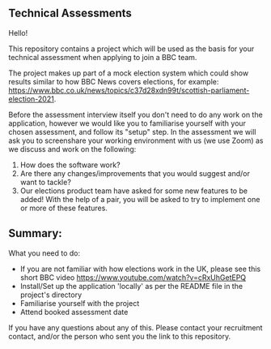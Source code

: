 Technical Assessments
---

Hello!

This repository contains a project which will be used as the basis for your technical assessment when applying to join a BBC team.

The project makes up part of a mock election system which could show results similar to how BBC News covers elections, for example: https://www.bbc.co.uk/news/topics/c37d28xdn99t/scottish-parliament-election-2021.

Before the assessment interview itself you don't need to do any work on the application, however we would like you to familiarise yourself with your chosen assessment, and follow its "setup" step. In the assessment we will ask you to screenshare your working environment with us (we use Zoom) as we discuss and work on the following:

1) How does the software work?
2) Are there any changes/improvements that you would suggest and/or want to tackle?
3) Our elections product team have asked for some new features to be added! With the help of a pair, you will be asked to try to implement one or more of these features.

Summary:
---

What you need to do:

- If you are not familiar with how elections work in the UK, please see this short BBC video https://www.youtube.com/watch?v=cRxUhGetEPQ
- Install/Set up the application 'locally' as per the README file in the project's directory
- Familiarise yourself with the project
- Attend booked assessment date

If you have any questions about any of this. Please contact your recruitment contact, and/or the person who sent you the link to this repository.

